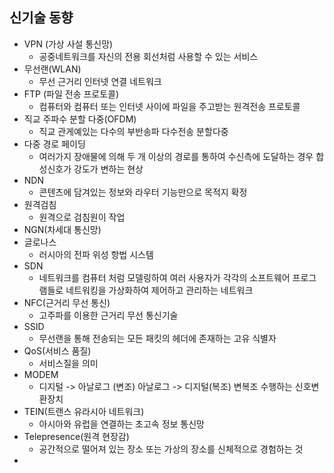 ## 신기술 동향
- VPN (가상 사설 통신망)
    - 공중네트워크를 자신의 전용 회선처럼 사용할 수 있는 서비스
- 무선랜(WLAN)
    - 무선 근거리 인터넷 연결 네트워크
- FTP (파일 전송 프로토콜)
    - 컴퓨터와 컴퓨터 또는 인터넷 사이에 파일을 주고받는 원격전송 프로토콜
- 직교 주파수 분할 다중(OFDM)
    - 직교 관게예있는 다수의 부반송파 다수전송 분할다중
- 다중 경로 페이딩
    - 여러가지 장애물에 의해 두 개 이상의 경로를 통하여 수신측에 도달하는 경우 합성신호가 강도가 변하는 현상
- NDN
    - 콘텐츠에 담겨있는 정보와 라우터 기능만으로 목적지 확정
- 원격검침
    - 원격으로 검침원이 작업
- NGN(차세대 통신망)
- 글로나스
    - 러시아의 전파 위성 항법 시스템
- SDN
    - 네트워크를 컴퓨터 처럼 모델링하여 여러 사용자가 각각의 소프트웨어 프로그램들로 네트워킹을 가상화하여 제어하고 관리하는 네트워크
- NFC(근거리 무선 통신)
    - 고주파를 이용한 근거리 무선 통신기술
- SSID
    - 무선랜을 통해 전송되는 모든 패킷의 헤더에 존재하는 고유 식별자
- QoS(서비스 품질)
    - 서비스질을 의미
- MODEM
    - 디지털 -> 아날로그 (변조) 아날로그 -> 디지털(복조) 변복조 수행하는 신호변환장치
- TEIN(트랜스 유라시아 네트워크)
    - 아시아와 유럽을 연결하는 초고속 정보 통신망
- Telepresence(원격 현장감)
    - 공간적으로 떨어져 있는 장소 또는 가상의 장소를 신체적으로 경험하는 것
- 